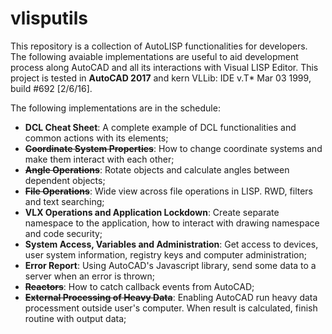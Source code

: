 # vlisputils

This repository is a collection of AutoLISP functionalities for developers. The following avaiable implementations are useful to aid development process along AutoCAD and all its interactions with Visual LISP Editor. This project is tested in **AutoCAD 2017** and kern VLLib: IDE v.T* Mar 03 1999, build #692 [2/6/16].

The following implementations are in the schedule: 

- **DCL Cheat Sheet**: A complete example of DCL functionalities and common actions with its elements;
- ~~**Coordinate System Properties**~~: How to change coordinate systems and make them interact with each other;
- ~~**Angle Operations**~~: Rotate objects and calculate angles between dependent objects;
- ~~**File Operations**~~: Wide view across file operations in LISP. RWD, filters and text searching;
- **VLX Operations and Application Lockdown**: Create separate namespace to the application, how to interact with drawing namespace and code security;
- **System Access, Variables and Administration**: Get access to devices, user system information, registry keys and computer administration;
- **Error Report**: Using AutoCAD's Javascript library, send some data to a server when an error is thrown;
- ~~**Reactors**~~: How to catch callback events from AutoCAD;
- ~~**External Processing of Heavy Data**~~: Enabling AutoCAD run heavy data processment outside user's computer. When result is calculated, finish routine with output data;